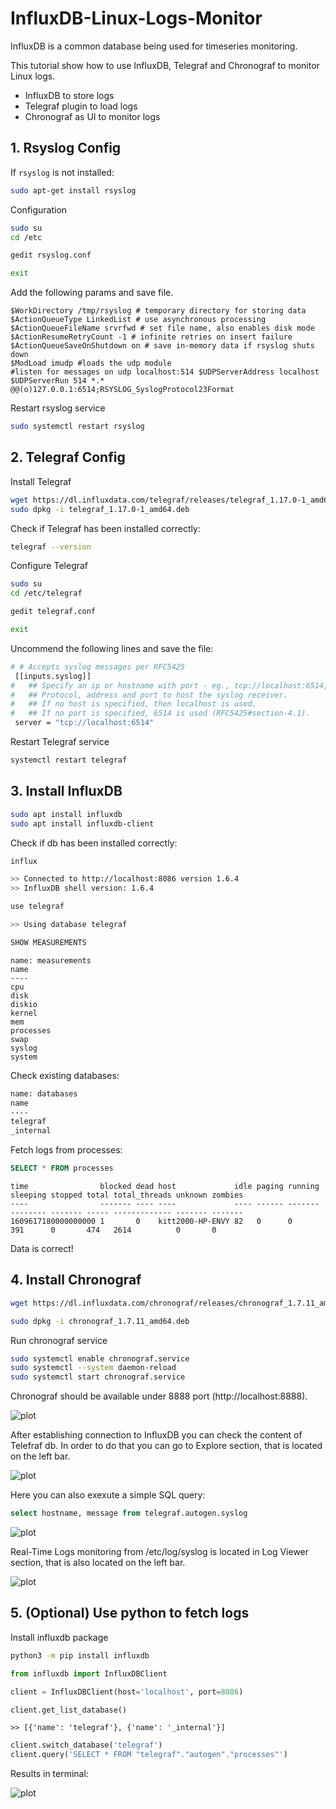 # InfluxDB-Linux-Logs-Monitor
 
InfluxDB is a common database being used for timeseries monitoring.

This tutorial show how to use InfluxDB, Telegraf and Chronograf to monitor Linux logs.

- InfluxDB to store logs
- Telegraf plugin to load logs
- Chronograf as UI to monitor logs

## 1. Rsyslog Config

If `rsyslog` is not installed:

```bash
sudo apt-get install rsyslog
```

Configuration

```bash
sudo su
cd /etc

gedit rsyslog.conf

exit
```

Add the following params and save file.

```
$WorkDirectory /tmp/rsyslog # temporary directory for storing data 
$ActionQueueType LinkedList # use asynchronous processing 
$ActionQueueFileName srvrfwd # set file name, also enables disk mode 
$ActionResumeRetryCount -1 # infinite retries on insert failure 
$ActionQueueSaveOnShutdown on # save in-memory data if rsyslog shuts down 
$ModLoad imudp #loads the udp module 
#listen for messages on udp localhost:514 $UDPServerAddress localhost $UDPServerRun 514 *.* 
@@(o)127.0.0.1:6514;RSYSLOG_SyslogProtocol23Format
```

Restart rsyslog service

```bash
sudo systemctl restart rsyslog
```

## 2. Telegraf Config

Install Telegraf

```bash
wget https://dl.influxdata.com/telegraf/releases/telegraf_1.17.0-1_amd64.deb
sudo dpkg -i telegraf_1.17.0-1_amd64.deb
```

Check if Telegraf has been installed correctly:

```bash
telegraf --version
```

Configure Telegraf

```bash
sudo su
cd /etc/telegraf

gedit telegraf.conf

exit
```

Uncommend the following lines and save the file:

```bash
# # Accepts syslog messages per RFC5425
 [[inputs.syslog]]
#   ## Specify an ip or hostname with port - eg., tcp://localhost:6514, tcp://10.0.0.1:6514
#   ## Protocol, address and port to host the syslog receiver.
#   ## If no host is specified, then localhost is used.
#   ## If no port is specified, 6514 is used (RFC5425#section-4.1).
 server = "tcp://localhost:6514"
```

Restart Telegraf service

```bash
systemctl restart telegraf
```

## 3. Install InfluxDB

```bash
sudo apt install influxdb
sudo apt install influxdb-client
```

Check if db has been installed correctly:

```bash
influx
```
```bash
>> Connected to http://localhost:8086 version 1.6.4
>> InfluxDB shell version: 1.6.4
```
```bash
use telegraf
```
```bash
>> Using database telegraf
```
```sql
SHOW MEASUREMENTS
```
```
name: measurements
name
----
cpu
disk
diskio
kernel
mem
processes
swap
syslog
system
```

Check existing databases:

```bash
name: databases
name
----
telegraf
_internal
```

Fetch logs from processes:

```sql
SELECT * FROM processes
```
```
time                blocked dead host             idle paging running sleeping stopped total total_threads unknown zombies
----                ------- ---- ----             ---- ------ ------- -------- ------- ----- ------------- ------- -------
1609617180000000000 1       0    kitt2000-HP-ENVY 82   0      0       391      0       474   2614          0       0
```

Data is correct!

## 4. Install Chronograf

```bash
wget https://dl.influxdata.com/chronograf/releases/chronograf_1.7.11_amd64.deb
```

```bash
sudo dpkg -i chronograf_1.7.11_amd64.deb
```

Run chronograf service

```bash
sudo systemctl enable chronograf.service
sudo systemctl --system daemon-reload
sudo systemctl start chronograf.service
```

Chronograf should be available under 8888 port (http://localhost:8888).

![plot](./docs/images/influx_01.png)

After establishing connection to InfluxDB you can check the content of Telefraf db. In order to do that you can go to Explore section, that is located on the left bar.

![plot](./docs/images/influx_02.png)

Here you can also exexute a simple SQL query:

```sql
select hostname, message from telegraf.autogen.syslog
```

![plot](./docs/images/influx_03.png)

Real-Time Logs monitoring from /etc/log/syslog is located in Log Viewer section, that is also located on the left bar.

![plot](./docs/images/influx_04.png)

## 5. (Optional) Use python to fetch logs

Install influxdb package

```bash
python3 -m pip install influxdb
```

```python
from influxdb import InfluxDBClient

client = InfluxDBClient(host='localhost', port=8086)

client.get_list_database()
```
```
>> [{'name': 'telegraf'}, {'name': '_internal'}]
```

```python
client.switch_database('telegraf')
client.query('SELECT * FROM "telegraf"."autogen"."processes"')
```

Results in terminal:

![plot](./docs/images/terminal.png)
